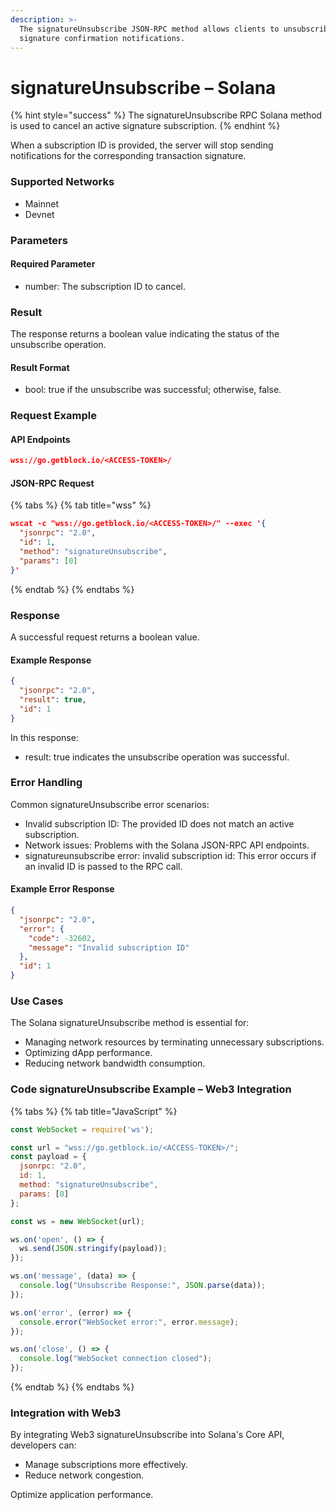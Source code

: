 ```yaml
---
description: >-
  The signatureUnsubscribe JSON-RPC method allows clients to unsubscribe from
  signature confirmation notifications.
---
```


# signatureUnsubscribe – Solana

{% hint style="success" %}
The signatureUnsubscribe RPC Solana method is used to cancel an active signature subscription.&#x20;
{% endhint %}

When a subscription ID is provided, the server will stop sending notifications for the corresponding transaction signature.

### Supported Networks

* Mainnet
* Devnet

### Parameters

#### Required Parameter

* number: The subscription ID to cancel.

### Result

The response returns a boolean value indicating the status of the unsubscribe operation.

#### Result Format

* bool: true if the unsubscribe was successful; otherwise, false.

### Request Example

#### API Endpoints

```json
wss://go.getblock.io/<ACCESS-TOKEN>/
```

#### JSON-RPC Request

{% tabs %}
{% tab title="wss" %}
```json
wscat -c "wss://go.getblock.io/<ACCESS-TOKEN>/" --exec '{
  "jsonrpc": "2.0",
  "id": 1,
  "method": "signatureUnsubscribe",
  "params": [0]
}'
```
{% endtab %}
{% endtabs %}

### Response

A successful request returns a boolean value.

#### Example Response

```json
{
  "jsonrpc": "2.0",
  "result": true,
  "id": 1
}
```

In this response:

* result: true indicates the unsubscribe operation was successful.

### Error Handling

Common signatureUnsubscribe error scenarios:

* Invalid subscription ID: The provided ID does not match an active subscription.
* Network issues: Problems with the Solana JSON-RPC API endpoints.
* signatureunsubscribe error: invalid subscription id: This error occurs if an invalid ID is passed to the RPC call.

#### Example Error Response

```json
{
  "jsonrpc": "2.0",
  "error": {
    "code": -32602,
    "message": "Invalid subscription ID"
  },
  "id": 1
}
```

### Use Cases

The Solana signatureUnsubscribe method is essential for:

* Managing network resources by terminating unnecessary subscriptions.
* Optimizing dApp performance.
* Reducing network bandwidth consumption.

### Code signatureUnsubscribe Example – Web3 Integration

{% tabs %}
{% tab title="JavaScript" %}
```javascript
const WebSocket = require('ws');

const url = "wss://go.getblock.io/<ACCESS-TOKEN>/";
const payload = {
  jsonrpc: "2.0",
  id: 1,
  method: "signatureUnsubscribe",
  params: [0]
};

const ws = new WebSocket(url);

ws.on('open', () => {
  ws.send(JSON.stringify(payload));
});

ws.on('message', (data) => {
  console.log("Unsubscribe Response:", JSON.parse(data));
});

ws.on('error', (error) => {
  console.error("WebSocket error:", error.message);
});

ws.on('close', () => {
  console.log("WebSocket connection closed");
});
```
{% endtab %}
{% endtabs %}

### Integration with Web3

By integrating Web3 signatureUnsubscribe into Solana's Core API, developers can:

* Manage subscriptions more effectively.
* Reduce network congestion.

Optimize application performance.
